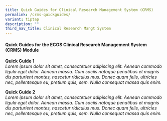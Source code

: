 ```yaml
---
title: Quick Guides for Clinical Research Management System (CRMS)
permalink: /crms-quickguides/
variant: tiptap
description: ""
third_nav_title: Clinical Research Mangt System
---
```

<h4>Quick Guides for the ECOS Clinical Research Management System (CRMS) Module</h4>
<p></p>
<p><strong>Quick Guide 1</strong>
<br><em>Lorem ipsum dolor sit amet, consectetuer adipiscing elit. Aenean commodo ligula eget dolor. Aenean massa. Cum sociis natoque penatibus et magnis dis parturient montes, nascetur ridiculus mus. Donec quam felis, ultricies nec, pellentesque eu, pretium quis, sem. Nulla consequat massa quis enim.</em>
</p>
<p></p>
<p><strong>Quick Guide 2</strong>
<br><em>Lorem ipsum dolor sit amet, consectetuer adipiscing elit. Aenean commodo ligula eget dolor. Aenean massa. Cum sociis natoque penatibus et magnis dis parturient montes, nascetur ridiculus mus. Donec quam felis, ultricies nec, pellentesque eu, pretium quis, sem. Nulla consequat massa quis enim.</em>
</p>